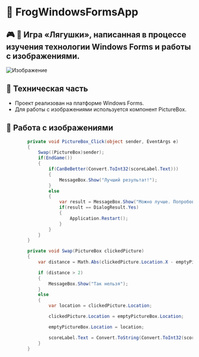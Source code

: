 # 🐸 FrogWindowsFormsApp
## 🎮 🐸 Игра «Лягушки», написанная в процессе изучения технологии Windows Forms и работы с изображениями.

![Изображение](https://github.com/vq11/FrogWindowsFormsApp/blob/master/2024-04-26_19-35-19.png?raw=true)

## 🔧 Техническая часть
* Проект реализован на платформе Windows Forms.
* Для работы с изображениями используется компонент PictureBox.


## 🌆 Работа с изображениями

~~~ csharp
        private void PictureBox_Click(object sender, EventArgs e)
        {
            Swap((PictureBox)sender);
            if(EndGame())
            {
                if(CanBeBetter(Convert.ToInt32(scoreLabel.Text)))
                {
                    MessageBox.Show("Лучший результат!");
                }
                else
                {
                    var result = MessageBox.Show("Можно лучше. Попробовать еще?", "Конец игры", MessageBoxButtons.YesNo);
                    if(result == DialogResult.Yes)
                    {
                        Application.Restart();
                    }
                }
            }
        }

        private void Swap(PictureBox clickedPicture)
        {
            var distance = Math.Abs(clickedPicture.Location.X - emptyPictureBox.Location.X) / emptyPictureBox.Size.Width;

            if (distance > 2)
            {
                MessageBox.Show("Так нельзя");
            }
            else
            {
                var location = clickedPicture.Location;

                clickedPicture.Location = emptyPictureBox.Location;

                emptyPictureBox.Location = location;

                scoreLabel.Text = Convert.ToString(Convert.ToInt32(scoreLabel.Text) + 1);
            }
        }
~~~~

